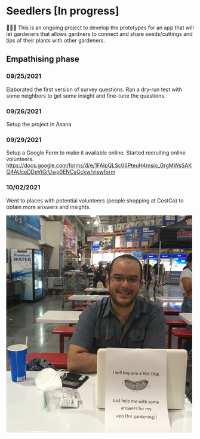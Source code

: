 # Seedlers [In progress]
🍅🥕🥔 This is an ongoing project to develop the prototypes for an app that will let gardeners that allows gardners to connect and share seeds/cuttings and tips of their plants with other gardeners. 

## Empathising phase 

### 09/25/2021
Elaborated the first version of survey questions. Ran a dry-run test with some neighbors to get some insight and fine-tune the questions.

### 09/26/2021
Setup the project in Asana

### 09/29/2021 
Setup a Google Form to make it available online. Started recruiting online volunteers.
https://docs.google.com/forms/d/e/1FAIpQLSc06PteuH4msio_GrgMWsSAKQ4AUceDDeViGrUwp0ENCsGckw/viewform

### 10/02/2021
Went to places with potential volunteers (people shopping at CostCo) to obtain more answers and insights.

![Survey in CostCo](https://github.com/pradoprojects/Seedlers/blob/main/LiveSurvey.png)




